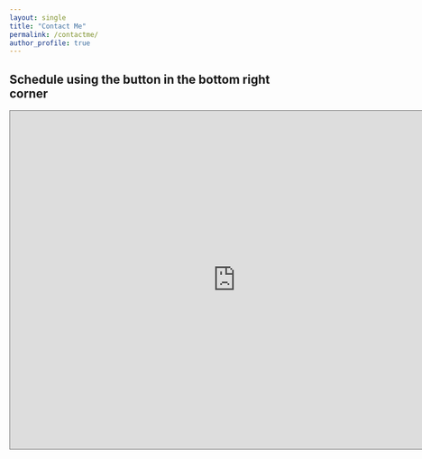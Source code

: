 ```yaml
---
layout: single
title: "Contact Me"
permalink: /contactme/
author_profile: true
---
```


## Schedule using the button in the bottom right corner
<iframe src="https://calendar.google.com/calendar/embed?height=600&wkst=1&bgcolor=%23ffffff&ctz=America%2FChicago&showCalendars=1&title=Haoli's%20Availability&src=aGFvbGkueWluQHZhbmRlcmJpbHQuZWR1&src=Y19mN2YyNmQwNTU3MGQ5ODQwNzE2YWRiMDU3NWJjOGMxNTBmNDNjZGU4NDA4YzdlMGI4MGY4YmU1MGZiYzFiN2Q3QGdyb3VwLmNhbGVuZGFyLmdvb2dsZS5jb20&src=Y18xZDcyOGMzNmFkOTllMGIwMjdkYzM0NWFhM2Q5YjBhMDAwY2FmYjliYjRiMzZmODZiYjNiNjJlMmQwYWQ1MzVmQGdyb3VwLmNhbGVuZGFyLmdvb2dsZS5jb20&src=aGFvbGlAbW9kZXJuaW50ZWxsaWdlbmNlLmFp&color=%23039BE5&color=%23F6BF26&color=%23AD1457&color=%23616161" style="border:solid 1px #777" width="800" height="600" frameborder="0" scrolling="no"></iframe>
<!-- Calendly badge widget begin -->
<link href="https://assets.calendly.com/assets/external/widget.css" rel="stylesheet">
<script src="https://assets.calendly.com/assets/external/widget.js" type="text/javascript" async></script>
<script type="text/javascript">window.onload = function() { Calendly.initBadgeWidget({ url: 'https://calendly.com/haoliyin', text: 'Schedule time with me', color: '#494E52', textColor: '#ffffff', branding: false }); }</script>
<!-- Calendly badge widget end -->